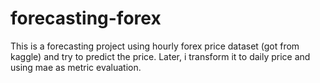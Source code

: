 # forecasting-forex
This is a forecasting project using hourly forex price dataset (got from kaggle) and try to predict the price. Later, i transform it to daily price and using mae as metric evaluation.
